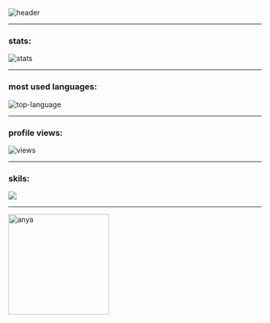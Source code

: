 
<img align="center" alt="header" src="https://readme-typing-svg.demolab.com?font=sans-serif&pause=1000&color=F70F00&vCenter=true&width=435&lines=TypeScript+Engineer;MERN+Stack+Engineer" />

---

### stats:
<img align="center" alt="stats" src="http://github-readme-streak-stats.herokuapp.com?user=lenard-dumalagan&theme=blood-dark&hide_border=true" />

---

### most used languages:
<img align="center" alt="top-language" src="https://github-readme-stats.vercel.app/api/top-langs/?username=lenard-dumalagan&layout=compact" />

---

### profile views:
<img align="center" alt="views" src="https://komarev.com/ghpvc/?username=lenard-dumalagan&color=red&style=flat-square" />

---

### skils: 
<p align="left">
   <img src="https://skillicons.dev/icons?i=mongodb,express,react,nodejs,ts,git" />
</p>

---

<img align="center" alt="anya" height="200" src="https://user-images.githubusercontent.com/93557986/190307489-7e958078-010a-4614-9608-cd96bca03add.gif" />
